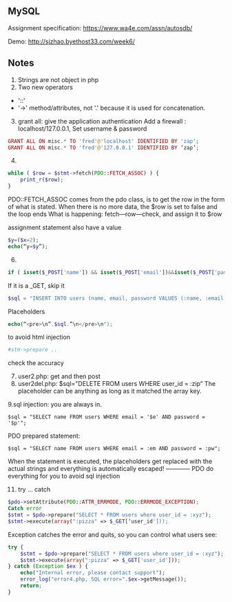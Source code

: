 ## MySQL

Assignment specification: https://www.wa4e.com/assn/autosdb/

Demo: http://sjzhao.byethost33.com/week6/


## Notes
1. Strings  are not object in php 
2. Two new operators 
* '::'
* '->' method/attributes, not '.' because it is used for concatenation.
3. grant all: give the application authentication
Add a firewall : localhost/127.0.0.1, Set username & password
```php
GRANT ALL ON misc.* TO 'fred'@'localhost' IDENTIFIED BY 'zap';
GRANT ALL ON misc.* TO 'fred'@'127.0.0.1' IDENTIFIED BY ‘zap’;
```

4. 
```php
while ( $row = $stmt->fetch(PDO::FETCH_ASSOC) ) {
    print_r($row);
}
```

PDO::FETCH_ASSOC comes from the pdo class, is to get the row in the form of what is stated.
When there is no more data, the $row is set to false and the loop ends
What is happening: fetch—row—check, and assign it to $row

assignment statement also have a value

```php
$y=($x=2);
echo(“y=$y”);
```

6. 
```php
if ( isset($_POST['name']) && isset($_POST['email'])&&isset($_POST['password']))
```
If it is a _GET, skip it

```php
$sql = "INSERT INTO users (name, email, password VALUES (:name, :email, :password)”;
```
Placeholders

```php
echo(“<pre>\n”.$sql.”\n</pre>\n");
```
to avoid html injection

```php
#stm->prepare ..
```
check the accuracy


7. user2.php: get and then post
8. user2del.php: $sql="DELETE FROM users WHERE user_id = :zip”
The placeholder can be anything as long as it matched the array key.

9.sql injection: you are always in.
```
$sql = "SELECT name FROM users WHERE email = '$e' AND password = '$p'";
```
 PDO prepared statement:
```
$sql = "SELECT name FROM users WHERE email = :em AND password = :pw";
```
When the statement is executed, the placeholders get replaced with the actual strings and everything is automatically escaped! ———— PDO do everything for you to avoid sql injection


11. try ... catch
```php
$pdo->setAttribute(PDO::ATTR_ERRMODE, PDO::ERRMODE_EXCEPTION);
Catch error
$stmt = $pdo->prepare("SELECT * FROM users where user_id = :xyz");
$stmt->execute(array(":pizza" => $_GET[‘user_id']));
```
Exception catches the error and quits, so you can control what users see: 
```php
try {
    $stmt = $pdo->prepare("SELECT * FROM users where user_id = :xyz");
    $stmt->execute(array(":pizza" => $_GET['user_id']));
} catch (Exception $ex ) {
    echo("Internal error, please contact support");
    error_log("error4.php, SQL error=".$ex->getMessage());
    return;
}
```
